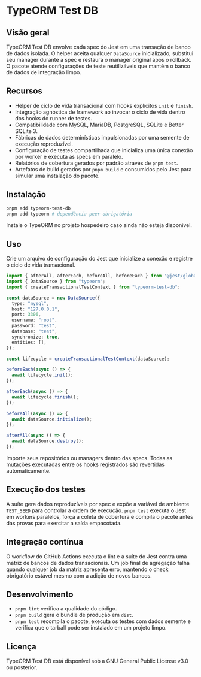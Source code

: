 # TypeORM Test DB

## Visão geral

TypeORM Test DB envolve cada spec do Jest em uma transação de banco de dados isolada. O helper aceita qualquer `DataSource` inicializado, substitui seu manager durante a spec e restaura o manager original após o rollback. O pacote atende configurações de teste reutilizáveis que mantêm o banco de dados de integração limpo.

## Recursos

- Helper de ciclo de vida transacional com hooks explícitos `init` e `finish`.
- Integração agnóstica de framework ao invocar o ciclo de vida dentro dos hooks do runner de testes.
- Compatibilidade com MySQL, MariaDB, PostgreSQL, SQLite e Better SQLite 3.
- Fábricas de dados determinísticas impulsionadas por uma semente de execução reproduzível.
- Configuração de testes compartilhada que inicializa uma única conexão por worker e executa as specs em paralelo.
- Relatórios de cobertura gerados por padrão através de `pnpm test`.
- Artefatos de build gerados por `pnpm build` e consumidos pelo Jest para simular uma instalação do pacote.

## Instalação

```bash
pnpm add typeorm-test-db
pnpm add typeorm # dependência peer obrigatória
```

Instale o TypeORM no projeto hospedeiro caso ainda não esteja disponível.

## Uso

Crie um arquivo de configuração do Jest que inicialize a conexão e registre o ciclo de vida transacional.

```typescript
import { afterAll, afterEach, beforeAll, beforeEach } from "@jest/globals";
import { DataSource } from "typeorm";
import { createTransactionalTestContext } from "typeorm-test-db";

const dataSource = new DataSource({
  type: "mysql",
  host: "127.0.0.1",
  port: 3306,
  username: "root",
  password: "test",
  database: "test",
  synchronize: true,
  entities: [],
});

const lifecycle = createTransactionalTestContext(dataSource);

beforeEach(async () => {
  await lifecycle.init();
});

afterEach(async () => {
  await lifecycle.finish();
});

beforeAll(async () => {
  await dataSource.initialize();
});

afterAll(async () => {
  await dataSource.destroy();
});
```

Importe seus repositórios ou managers dentro das specs. Todas as mutações executadas entre os hooks registrados são revertidas automaticamente.

## Execução dos testes

A suíte gera dados reproduzíveis por spec e expõe a variável de ambiente `TEST_SEED` para controlar a ordem de execução. `pnpm test` executa o Jest em workers paralelos, força a coleta de cobertura e compila o pacote antes das provas para exercitar a saída empacotada.

## Integração contínua

O workflow do GitHub Actions executa o lint e a suíte do Jest contra uma matriz de bancos de dados transacionais. Um job final de agregação falha quando qualquer job da matriz apresenta erro, mantendo o check obrigatório estável mesmo com a adição de novos bancos.

## Desenvolvimento

- `pnpm lint` verifica a qualidade do código.
- `pnpm build` gera o bundle de produção em `dist`.
- `pnpm test` recompila o pacote, executa os testes com dados semente e verifica que o tarball pode ser instalado em um projeto limpo.

## Licença

TypeORM Test DB está disponível sob a GNU General Public License v3.0 ou posterior.
